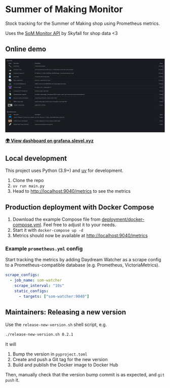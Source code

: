 # Summer of Making Monitor

Stock tracking for the Summer of Making shop using Prometheus metrics.

Uses the [SoM Monitor API](https://github.com/SkyfallWasTaken/som-monitor) by Skyfall for shop data <3

## Online demo

[![Screenshot of a Grafana dashboard stats from the program](screenshot.png)][1]

**[🌍 View dashboard on grafana.slevel.xyz][1]**

[1]: http://grafana.slevel.xyz/public-dashboards/2863782783c140a194976fa2b706bf1b

## Local development

This project uses Python (3.9+) and [uv](https://docs.astral.sh/uv/) for development.

1. Clone the repo
2. `uv run main.py`
3. Head to <http://localhost:9040/metrics> to see the metrics

## Production deployment with Docker Compose

1. Download the example Compose file from [deployment/docker-compose.yml](deployment/docker-compose.yml). Feel free to adjust it to your needs.
2. Start it with `docker-compose up -d`
3. Metrics should now be available at <http://localhost:9040/metrics>

### Example `prometheus.yml` config

Start tracking the metrics by adding Daydream Watcher as a scrape config to a Prometheus-compatible database (e.g. Prometheus, VictoriaMetrics).

```yaml
scrape_configs:
  - job_name: som-watcher
    scrape_interval: "10s"
    static_configs:
      - targets: ["som-watcher:9040"]
```

<!-- ### Example Grafana dashboard

Start visualising the metrics by importing the example Grafana dashboard at [deployment/grafana-dashboard.json](deployment/grafana-dashboard.json) into your Grafana instance. -->

## Maintainers: Releasing a new version

Use the `release-new-version.sh` shell script, e.g.

```bash
./release-new-version.sh 0.2.1
```

It will

1. Bump the version in `pyproject.toml`
2. Create and push a Git tag for the new version
3. Build and publish the Docker image to Docker Hub

Then, manually check that the version bump commit is as expected, and `git push` it.
